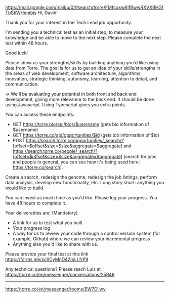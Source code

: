 https://mail.google.com/mail/u/0/#search/torre/FMfcgxwKjfBwwRXVXBHGfTbShWHnmbjs
Hi, David!

Thank you for your interest in the Tech Lead job opportunity.

I'm sending you a technical test as an initial step, to measure your knowledge and be able to move to the next step. Please complete the next test within 48 hours.

Good luck!

Please show us your strengths/skills by building anything you'd like using data from Torre. The goal is for us to get an idea of your skills/strengths in the areas of web development, software architecture, algorithms, innovation, strategic thinking, autonomy, learning, attention to detail, and communication.

→ We'll be evaluating your potential in both front and back end development, giving more relevance to the back end. It should be done using Javascript. Using Typescript gives you extra points.

You can access these endpoints:
- GET https://torre.bio/api/bios/$username (gets bio information of $username)
- GET https://torre.co/api/opportunities/$id (gets job information of $id)
- POST https://search.torre.co/opportunities/_search/?[offset=$offset&size=$size&aggregate=$aggregate] and https://search.torre.co/people/_search/?[offset=$offset&size=$size&aggregate=$aggregate] (search for jobs and people in general, you can see how it's being used here: https://torre.co/search).

Create a search, redesign the genome, redesign the job listings, perform data analysis, develop new functionality, etc. Long story short: anything you would like to build.

You can invest as much time as you'd like. Please log your progress. You have 48 hours to complete it.

Your deliverables are: (Mandatory)
- A link for us to test what you built
- Your progress log
- A way for us to review your code through a control version system (for example, Github) where we can review your incremental progress
- Anything else you'd like to share with us.

Please provide your final test at this link
https://forms.gle/xcXCyMnD42mLLfrP9

Any technical questions? Please reach Luis at https://torre.co/en/messenger/conversations/25946


-------------------------------
https://torre.co/en/messenger/rooms/EW7Dljwy

